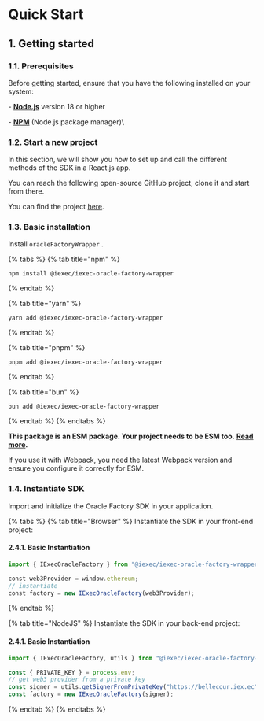 # Quick Start

## 1.  Getting started

### **1.1.  Prerequisites**

Before getting started, ensure that you have the following installed on your system:

\- [**Node.js**](https://nodejs.org/en/) version 18 or higher

\- [**NPM**](https://docs.npmjs.com/) (Node.js package manager)\

### **1.2. Start a new project**

In this section, we will show you how to set up and call the different methods of the SDK in a React.js app.

You can reach the following open-source GitHub project, clone it and start from there.

You can find the project [here](https://github.com/iExecBlockchainComputing/iexec-oracle-factory-wrapper).

### **1.3. Basic installation**

Install `oracleFactoryWrapper` .

{% tabs %}
{% tab title="npm" %}
```
npm install @iexec/iexec-oracle-factory-wrapper
```
{% endtab %}

{% tab title="yarn" %}
```
yarn add @iexec/iexec-oracle-factory-wrapper
```
{% endtab %}

{% tab title="pnpm" %}
```
pnpm add @iexec/iexec-oracle-factory-wrapper
```
{% endtab %}

{% tab title="bun" %}
```
bun add @iexec/iexec-oracle-factory-wrapper
```
{% endtab %}
{% endtabs %}

**This package is an ESM package. Your project needs to be ESM too.** [**Read more**](https://gist.github.com/sindresorhus/a39789f98801d908bbc7ff3ecc99d99c)**.**

If you use it with Webpack, you need the latest Webpack version and ensure you configure it correctly for ESM.

### **1.4. Instantiate SDK**

Import and initialize the Oracle Factory SDK in your application.

{% tabs %}
{% tab title="Browser" %}
Instantiate the SDK in your front-end project:

#### 2.4.1. Basic Instantiation

```javascript
import { IExecOracleFactory } from "@iexec/iexec-oracle-factory-wrapper";

const web3Provider = window.ethereum;
// instantiate
const factory = new IExecOracleFactory(web3Provider);
```
{% endtab %}

{% tab title="NodeJS" %}
Instantiate the SDK in your back-end project:

#### 2.4.1. Basic Instantiation

```javascript
import { IExecOracleFactory, utils } from "@iexec/iexec-oracle-factory-wrapper";

const { PRIVATE_KEY } = process.env; 
// get web3 provider from a private key
const signer = utils.getSignerFromPrivateKey("https://bellecour.iex.ec", "your-private-key");
const factory = new IExecOracleFactory(signer);
```
{% endtab %}
{% endtabs %}
